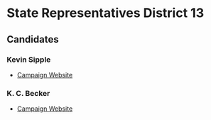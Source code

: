 # State Representatives District 13

## Candidates

### Kevin Sipple
* [Campaign Website][1]
### K. C. Becker 
* [Campaign Website][2]


[1]: http://www.sippleforcolorado.com/
[2]: http://kcbecker.org/

